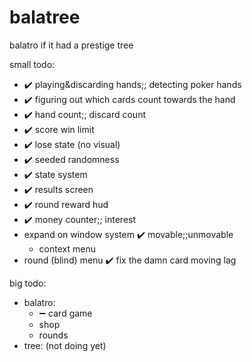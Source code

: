 # balatree
balatro if it had a prestige tree

small todo:
* ✔️ playing&discarding hands;; detecting poker hands
* ✔️ figuring out which cards count towards the hand
* ✔️ hand count;; discard count
* ✔️ score win limit
* ✔️ lose state (no visual)
* ✔️ seeded randomness
* ✔️ state system
* ✔️ results screen
* ✔️ round reward hud 
* ✔️ money counter;; interest
* expand on window system
  ✔️ movable;;unmovable
  * context menu
* round (blind) menu
✔️ fix the damn card moving lag
  
big todo:
* balatro:
  * ➖ card game
  * shop
  * rounds
* tree: (not doing yet)
